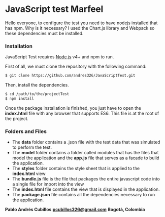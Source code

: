 # JavaScript test Marfeel

Hello everyone, to configure the test you need to have nodejs installed that has npm. Why is it necessary? I used the Chart.js library and Webpack so these dependencies must be installed.


### Installation

JavaScript Test requires [Node.js](https://nodejs.org/) v4+ and npm to run.

First of all, we must clone the repository with the following command:

```sh
$ git clone https://github.com/andres326/JavaScriptTest.git 
```

Then, install the dependencies.

```sh
$ cd /path/to/the/projectTest
$ npm install 
```
Once the package installation is finished, you just have to open the **index.html** file with any browser that supports ES6. This file is at the root of the project.
### Folders and Files

- The **data** folder contains a .json file with the test data that was simulated to perform the test. 
- The **model** folder contains a folder called modules that has the files that model the application and the **app.js** file that serves as a facade to build the application.
- The **styles** folder contains the style sheet that is applied to the **index.html** view
- The **bundle.js** file is the file that packages the entire javascript code into a single file for import into the view
- The **index.html** file contains the view that is displayed in the application.
- The **package.json** file contains all the dependencies necessary to run the application.


**Pablo Andrés Cubillos**
**pcubillos326@gmail.com**
**Bogotá, Colombia**

